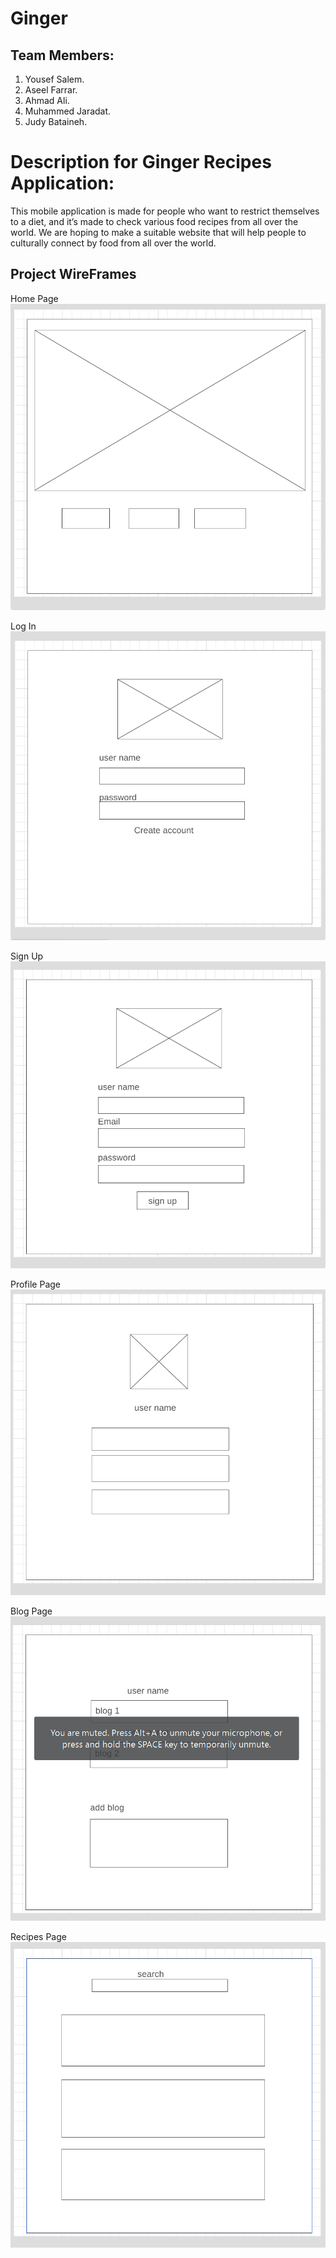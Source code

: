# Ginger


## Team Members:

1. Yousef Salem.
2. Aseel Farrar.
3. Ahmad Ali.
4. Muhammed Jaradat.
5. Judy Bataineh.


# Description for Ginger Recipes Application:

This mobile application is made for people who want to restrict themselves to a diet, and it’s made to check various food recipes from all over the world. We are hoping to make a suitable website that will help people to culturally connect by food from all over the world.

## Project WireFrames

Home Page
![Home page](Wireframe/mainPage.PNG)

Log In
![Log In](Wireframe/logIn.PNG)

Sign Up
![Sign Up](Wireframe/signUp.PNG)

Profile Page
![Profile page](Wireframe/profilePage.PNG)

Blog Page
![Blog Page](Wireframe/blog.PNG)

Recipes Page
![Recipes Page](Wireframe/recipes%20page.PNG)


